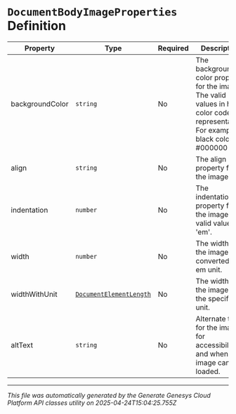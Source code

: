 # `DocumentBodyImageProperties` Definition

| Property | Type | Required | Description |
|----------|------|----------|-------------|
| backgroundColor | `string` | No | The background color property for the image. The valid values in hex color code representation. For example black color - #000000 |
| align | `string` | No | The align property for the image. |
| indentation | `number` | No | The indentation property for the image. The valid values in 'em'. |
| width | `number` | No | The width of the image converted to em unit. |
| widthWithUnit | [`DocumentElementLength`](documentelementlength-definition.md) | No | The width of the image in the specified unit. |
| altText | `string` | No | Alternate text for the image for accessibility and when the image can't be loaded. |

---

*This file was automatically generated by the Generate Genesys Cloud Platform API classes utility on 2025-04-24T15:04:25.755Z*
